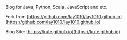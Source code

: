 Blog for Java, Python, Scala, JavaScript and etc.

Fork from [https://github.com/lay1010/lay1010.github.io](https://github.com/lay1010/lay1010.github.io)

Blog Site: [https://kute.github.io](https://kute.github.io)

